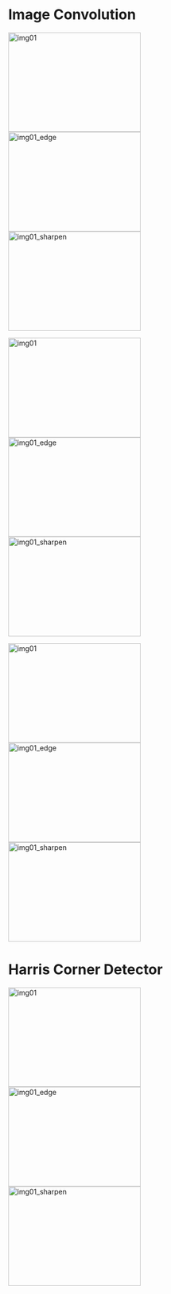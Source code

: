# Image Convolution

<img 
  src="https://cloud.githubusercontent.com/assets/10732162/14298834/1bbd8938-fb55-11e5-812b-36fb307ba079.jpg" 
  alt="img01" 
  width = "266px"
  height = "200px"/>
<img 
  src="https://cloud.githubusercontent.com/assets/10732162/14298836/1bc07eb8-fb55-11e5-8004-c1f4741c8e14.png" 
  alt="img01_edge" 
  width = "266px"
  height = "200px"/>
<img 
  src="https://cloud.githubusercontent.com/assets/10732162/14298838/1bc0dd2c-fb55-11e5-9aa6-9918003b79de.png" 
  alt="img01_sharpen" 
  width = "266px"
  height = "200px"/>
  
<img 
  src="https://cloud.githubusercontent.com/assets/10732162/14298835/1bc029e0-fb55-11e5-8a73-df89eb49bdc7.jpg" 
  alt="img01" 
  width = "266px"
  height = "200px"/>
<img 
  src="https://cloud.githubusercontent.com/assets/10732162/14298839/1bc29900-fb55-11e5-8f65-33107ff89977.png" 
  alt="img01_edge" 
  width = "266px"
  height = "200px"/>
<img 
  src="https://cloud.githubusercontent.com/assets/10732162/14298837/1bc0df02-fb55-11e5-9b4c-9328e102bfd3.png" 
  alt="img01_sharpen" 
  width = "266px"
  height = "200px"/>

<img 
  src="https://cloud.githubusercontent.com/assets/10732162/14298840/1bcea90c-fb55-11e5-8c08-52c8c51e616d.jpg" 
  alt="img01" 
  width = "266px"
  height = "200px"/>
<img 
  src="https://cloud.githubusercontent.com/assets/10732162/14298842/1bce9f70-fb55-11e5-8350-2d3b8fd8d74e.png" 
  alt="img01_edge" 
  width = "266px"
  height = "200px"/>
<img 
  src="https://cloud.githubusercontent.com/assets/10732162/14298841/1bceaba0-fb55-11e5-857e-dc28d2598cd7.png" 
  alt="img01_sharpen" 
  width = "266px"
  height = "200px"/>

# Harris Corner Detector

<img 
  src="https://cloud.githubusercontent.com/assets/10732162/14300410/4a1ddd38-fb5e-11e5-82d4-2b0027341338.png" 
  alt="img01" 
  width = "266px"
  height = "200px"/>
<img 
  src="https://cloud.githubusercontent.com/assets/10732162/14300411/4a1e4746-fb5e-11e5-91e1-f6fb97be083a.png" 
  alt="img01_edge" 
  width = "266px"
  height = "200px"/>
<img 
  src="https://cloud.githubusercontent.com/assets/10732162/14300412/4a1eee62-fb5e-11e5-960e-13b44f52d58d.png" 
  alt="img01_sharpen" 
  width = "266px"
  height = "200px"/>
